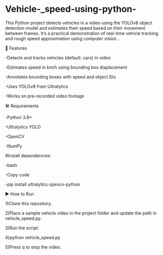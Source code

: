 # Vehicle-_speed-using-python-
This Python project detects vehicles in a video using the YOLOv8 object detection model and estimates their speed based on their movement between frames. It’s a practical demonstration of real-time vehicle tracking and rough speed approximation using computer vision.
.

🎯 Features

-Detects and tracks vehicles (default: cars) in video

-Estimates speed in km/h using bounding box displacement

-Annotates bounding boxes with speed and object IDs

-Uses YOLOv8 from Ultralytics

-Works on pre-recorded video footage

🛠 Requirements

-Python 3.8+

-Ultralytics YOLO

-OpenCV

-NumPy

#Install dependencies:

-bash

-Copy code

-pip install ultralytics opencv-python

▶ How to Run

1)Clone this repository.

2)Place a sample vehicle video in the project folder and update the path in vehicle_speed.py.

3)Run the script:

4)python vehicle_speed.py

5)Press q to stop the video.
